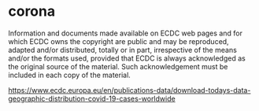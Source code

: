 # corona
Information and documents made available on ECDC web pages 
and for which ECDC owns the copyright are public and may be 
reproduced, adapted and/or distributed, totally or in part, 
irrespective of the means and/or the formats used, 
provided that ECDC is always acknowledged as the original source of the material. 
Such acknowledgement must be included in each copy of the material. 


https://www.ecdc.europa.eu/en/publications-data/download-todays-data-geographic-distribution-covid-19-cases-worldwide
